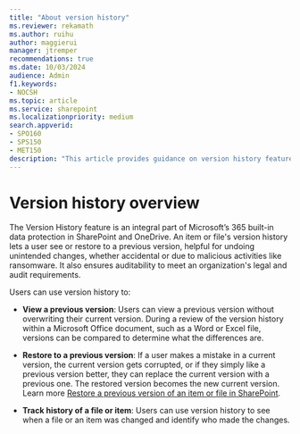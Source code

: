 ```yaml
---
title: "About version history"
ms.reviewer: rekamath
ms.author: ruihu
author: maggierui
manager: jtremper
recommendations: true
ms.date: 10/03/2024
audience: Admin
f1.keywords:
- NOCSH
ms.topic: article
ms.service: sharepoint
ms.localizationpriority: medium
search.appverid:
- SPO160
- SPS150
- MET150
description: "This article provides guidance on version history feature that enables a user to easily view or restore a file's earlier version."
---
```


# Version history overview

The Version History feature is an integral part of Microsoft’s 365 built-in data protection in SharePoint and OneDrive. An item or file's version history lets a user see or restore to a previous version, helpful for undoing unintended changes, whether accidental or due to malicious activities like ransomware. It also ensures auditability to meet an organization's legal and audit requirements.

Users can use version history to:

- **View a previous version**: Users can view a previous version without overwriting their current version. During a review of the version history within a Microsoft Office document, such as a Word or Excel file, versions can be compared to determine what the differences are.

- **Restore to a previous version**: If a user makes a mistake in a current version, the current version gets corrupted, or if they simply like a previous version better, they can replace the current version with a previous one. The restored version becomes the new current version. Learn more [Restore a previous version of an item or file in SharePoint](https://support.microsoft.com/en-us/office/restore-a-previous-version-of-an-item-or-file-in-sharepoint-f66dbda0-81f4-4d1e-b08c-793265c58934).

- **Track history of a file or item**: Users can use version history to see when a file or an item was changed and identify who made the changes.
